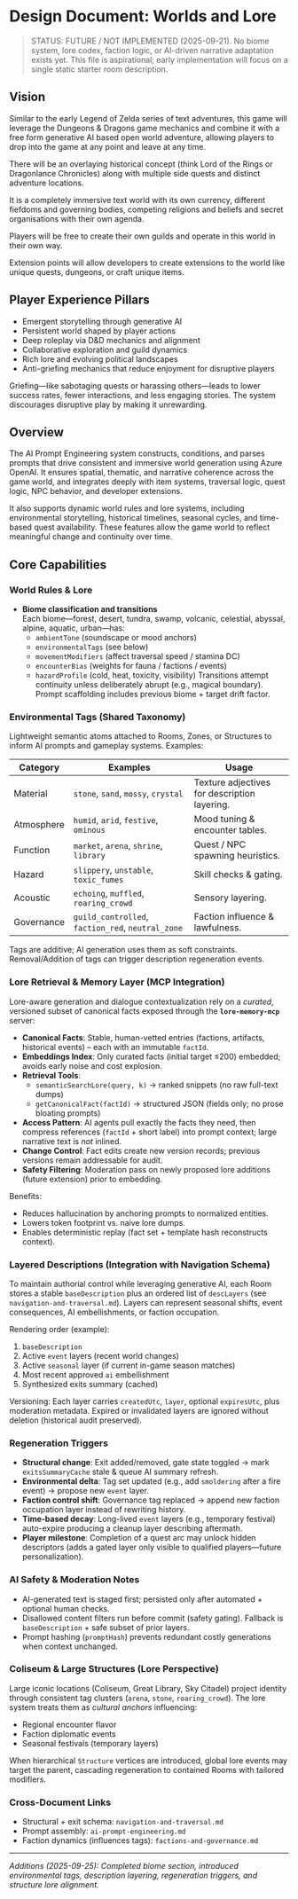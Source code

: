 # Design Document: Worlds and Lore

> STATUS: FUTURE / NOT IMPLEMENTED (2025-09-21). No biome system, lore codex, faction logic, or AI-driven narrative adaptation exists yet. This file is aspirational; early implementation will focus on a single static starter room description.

## Vision

Similar to the early Legend of Zelda series of text adventures, this game will leverage the Dungeons & Dragons game mechanics and combine it with a free form generative AI based open world adventure, allowing players to drop into the game at any point and leave at any time.

There will be an overlaying historical concept (think Lord of the Rings or Dragonlance Chronicles) along with multiple side quests and distinct adventure locations.

It is a completely immersive text world with its own currency, different fiefdoms and governing bodies, competing religions and beliefs and secret organisations with their own agenda.

Players will be free to create their own guilds and operate in this world in their own way.

Extension points will allow developers to create extensions to the world like unique quests, dungeons, or craft unique items.

## Player Experience Pillars

- Emergent storytelling through generative AI
- Persistent world shaped by player actions
- Deep roleplay via D&D mechanics and alignment
- Collaborative exploration and guild dynamics
- Rich lore and evolving political landscapes
- Anti-griefing mechanics that reduce enjoyment for disruptive players

Griefing—like sabotaging quests or harassing others—leads to lower success rates, fewer interactions, and less engaging stories. The system discourages disruptive play by making it unrewarding.

## Overview

The AI Prompt Engineering system constructs, conditions, and parses prompts that drive consistent and immersive world generation using Azure OpenAI. It ensures spatial, thematic, and narrative coherence across the game world, and integrates deeply with item systems, traversal logic, quest logic, NPC behavior, and developer extensions.

It also supports dynamic world rules and lore systems, including environmental storytelling, historical timelines, seasonal cycles, and time-based quest availability. These features allow the game world to reflect meaningful change and continuity over time.

## Core Capabilities

### World Rules & Lore

- **Biome classification and transitions**  
  Each biome—forest, desert, tundra, swamp, volcanic, celestial, abyssal, alpine, aquatic, urban—has:
    - `ambientTone` (soundscape or mood anchors)
    - `environmentalTags` (see below)
    - `movementModifiers` (affect traversal speed / stamina DC)
    - `encounterBias` (weights for fauna / factions / events)
    - `hazardProfile` (cold, heat, toxicity, visibility)
      Transitions attempt continuity unless deliberately abrupt (e.g., magical boundary). Prompt scaffolding includes previous biome + target drift factor.

### Environmental Tags (Shared Taxonomy)

Lightweight semantic atoms attached to Rooms, Zones, or Structures to inform AI prompts and gameplay systems. Examples:

| Category   | Examples                                          | Usage                                        |
| ---------- | ------------------------------------------------- | -------------------------------------------- |
| Material   | `stone`, `sand`, `mossy`, `crystal`               | Texture adjectives for description layering. |
| Atmosphere | `humid`, `arid`, `festive`, `ominous`             | Mood tuning & encounter tables.              |
| Function   | `market`, `arena`, `shrine`, `library`            | Quest / NPC spawning heuristics.             |
| Hazard     | `slippery`, `unstable`, `toxic_fumes`             | Skill checks & gating.                       |
| Acoustic   | `echoing`, `muffled`, `roaring_crowd`             | Sensory layering.                            |
| Governance | `guild_controlled`, `faction_red`, `neutral_zone` | Faction influence & lawfulness.              |

Tags are additive; AI generation uses them as soft constraints. Removal/Addition of tags can trigger description regeneration events.

### Lore Retrieval & Memory Layer (MCP Integration)

Lore-aware generation and dialogue contextualization rely on a _curated_, versioned subset of canonical facts exposed through the **`lore-memory-mcp`** server:

- **Canonical Facts**: Stable, human-vetted entries (factions, artifacts, historical events) – each with an immutable `factId`.
- **Embeddings Index**: Only curated facts (initial target ≤200) embedded; avoids early noise and cost explosion.
- **Retrieval Tools**:
    - `semanticSearchLore(query, k)` → ranked snippets (no raw full-text dumps)
    - `getCanonicalFact(factId)` → structured JSON (fields only; no prose bloating prompts)
- **Access Pattern**: AI agents pull exactly the facts they need, then compress references (`factId` + short label) into prompt context; large narrative text is _not_ inlined.
- **Change Control**: Fact edits create new version records; previous versions remain addressable for audit.
- **Safety Filtering**: Moderation pass on newly proposed lore additions (future extension) prior to embedding.

Benefits:

- Reduces hallucination by anchoring prompts to normalized entities.
- Lowers token footprint vs. naive lore dumps.
- Enables deterministic replay (fact set + template hash reconstructs context).

### Layered Descriptions (Integration with Navigation Schema)

To maintain authorial control while leveraging generative AI, each Room stores a stable `baseDescription` plus an ordered list of `descLayers` (see `navigation-and-traversal.md`). Layers can represent seasonal shifts, event consequences, AI embellishments, or faction occupation.

Rendering order (example):

1. `baseDescription`
2. Active `event` layers (recent world changes)
3. Active `seasonal` layer (if current in-game season matches)
4. Most recent approved `ai` embellishment
5. Synthesized exits summary (cached)

Versioning: Each layer carries `createdUtc`, `layer`, optional `expiresUtc`, plus moderation metadata. Expired or invalidated layers are ignored without deletion (historical audit preserved).

### Regeneration Triggers

- **Structural change**: Exit added/removed, gate state toggled → mark `exitsSummaryCache` stale & queue AI summary refresh.
- **Environmental delta**: Tag set updated (e.g., add `smoldering` after a fire event) → propose new `event` layer.
- **Faction control shift**: Governance tag replaced → append new faction occupation layer instead of rewriting history.
- **Time-based decay**: Long-lived `event` layers (e.g., temporary festival) auto-expire producing a cleanup layer describing aftermath.
- **Player milestone**: Completion of a quest arc may unlock hidden descriptors (adds a gated layer only visible to qualified players—future personalization).

### AI Safety & Moderation Notes

- AI-generated text is staged first; persisted only after automated + optional human checks.
- Disallowed content filters run before commit (safety gating). Fallback is `baseDescription` + safe subset of prior layers.
- Prompt hashing (`promptHash`) prevents redundant costly generations when context unchanged.

### Coliseum & Large Structures (Lore Perspective)

Large iconic locations (Coliseum, Great Library, Sky Citadel) project identity through consistent tag clusters (`arena`, `stone`, `roaring_crowd`). The lore system treats them as _cultural anchors_ influencing:

- Regional encounter flavor
- Faction diplomatic events
- Seasonal festivals (temporary layers)

When hierarchical `Structure` vertices are introduced, global lore events may target the parent, cascading regeneration to contained Rooms with tailored modifiers.

### Cross-Document Links

- Structural + exit schema: `navigation-and-traversal.md`
- Prompt assembly: `ai-prompt-engineering.md`
- Faction dynamics (influences tags): `factions-and-governance.md`

---

_Additions (2025-09-25): Completed biome section, introduced environmental tags, description layering, regeneration triggers, and structure lore alignment._
